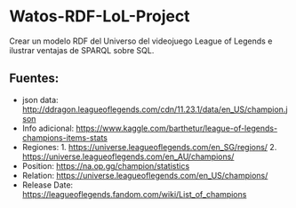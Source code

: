 # Watos-RDF-LoL-Project

Crear un modelo RDF del Universo del videojuego League of Legends e ilustrar ventajas de SPARQL sobre SQL.

## Fuentes:

- json data: http://ddragon.leagueoflegends.com/cdn/11.23.1/data/en_US/champion.json
- Info adicional: https://www.kaggle.com/barthetur/league-of-legends-champions-items-stats
- Regiones: 1. https://universe.leagueoflegends.com/en_SG/regions/
            2. https://universe.leagueoflegends.com/en_AU/champions/
- Position: https://na.op.gg/champion/statistics
- Relation: https://universe.leagueoflegends.com/en_US/champions/
- Release Date: https://leagueoflegends.fandom.com/wiki/List_of_champions
